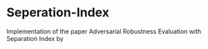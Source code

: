 # Seperation-Index
Implementation of the paper Adversarial Robustness Evaluation with Separation Index by 
